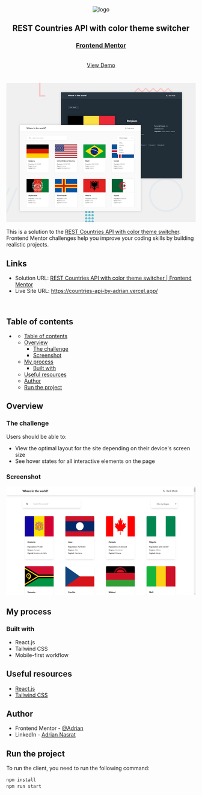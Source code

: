<div align="center">

  <img src="https://www.frontendmentor.io/static/images/logo-mobile.svg" alt="logo" width="60" height="auto">

  <h2>REST Countries API with color theme switcher</h2>

  <h3>
    <a href="https://www.frontendmentor.io/solutions/countries-api-using-react-BtDH65PMgM">
      <strong>Frontend Mentor</strong>
    </a>
  </h3>

  <br>

  <div align="center">
    <a href="https://countries-api-by-adrian.vercel.app/">View Demo</a>
  </div>

</div>

#

<div align="center">

![](src/assets/images/desktop-preview.jpg)

</div>

This is a solution to the [REST Countries API with color theme switcher](https://www.frontendmentor.io/challenges/fylo-dark-theme-landing-page-5ca5f2d21e82137ec91a50fd). Frontend Mentor challenges help you improve your coding skills by building realistic projects.

<h2>Links</h2>

- Solution URL: [REST Countries API with color theme switcher | Frontend Mentor](https://www.frontendmentor.io/challenges/rest-countries-api-with-color-theme-switcher-5cacc469fec04111f7b848ca) 
- Live Site URL: https://countries-api-by-adrian.vercel.app/

<br>

## Table of contents

- [](#)
  - [Table of contents](#table-of-contents)
  - [Overview](#overview)
    - [The challenge](#the-challenge)
    - [Screenshot](#screenshot)
  - [My process](#my-process)
    - [Built with](#built-with)
  - [Useful resources](#useful-resources)
  - [Author](#author)
  - [Run the project](#run-the-project)

## Overview

### The challenge

Users should be able to:

- View the optimal layout for the site depending on their device's screen size
- See hover states for all interactive elements on the page

### Screenshot

![](src/assets/images/screenshot.PNG)

## My process

### Built with

- React.js
- Tailwind CSS
- Mobile-first workflow

## Useful resources

- [React.js](https://react.dev/)
- [Tailwind CSS](https://tailwindcss.com/)

## Author

- Frontend Mentor - [@Adrian](https://www.frontendmentor.io/profile/aliadrian)
- LinkedIn - [Adrian Nasrat](https://www.linkedin.com/in/adrian-nasrat/)

## Run the project

To run the client, you need to run the following command:

```bash
npm install
npm run start
```
